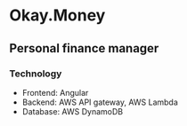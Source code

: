 # Okay.Money
## Personal finance manager

### Technology

- Frontend: Angular
- Backend: AWS API gateway, AWS Lambda
- Database: AWS DynamoDB

